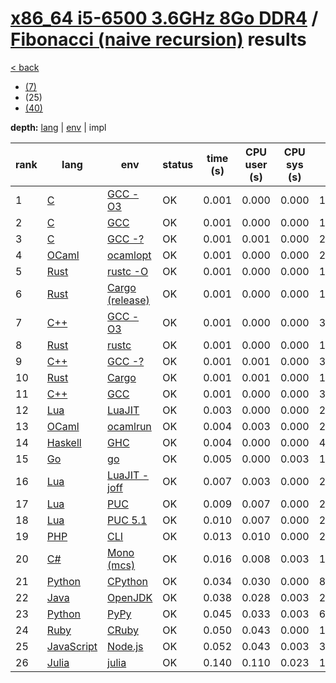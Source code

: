# [x86_64 i5-6500 3.6GHz 8Go DDR4]({{site.baseurl}}/hosts/x86-64_i5-6500) / [Fibonacci (naive recursion)]({{site.baseurl}}/works/fibonacci-nr) results

[< back]({{site.baseurl}}/results/x86-64_i5-6500)
* [(7)]({{site.baseurl}}/results/x86-64_i5-6500/fibonacci-nr/1-3)
* (25)
* [(40)]({{site.baseurl}}/results/x86-64_i5-6500/fibonacci-nr/3-3)

**depth:** [lang]({{site.baseurl}}/results/x86-64_i5-6500/fibonacci-nr/2-1) | [env]({{site.baseurl}}/results/x86-64_i5-6500/fibonacci-nr/2-2) | impl

rank | lang | env | status | time (s) | CPU user (s) | CPU sys (s) | mem (kB) | impl
--- | --- | --- | --- | --- | --- | --- | --- | ---
1 | [C]({{site.baseurl}}/langs/c) | [GCC -O3]({{site.baseurl}}/langs/c/envs/gcc-O3) | OK | 0.001 | 0.000 | 0.000 | 1864 | [0.c]({{site.github.repository_url}}/blob/master/langs/c/impls/fibonacci-nr/0.c)
2 | [C]({{site.baseurl}}/langs/c) | [GCC]({{site.baseurl}}/langs/c/envs/gcc) | OK | 0.001 | 0.000 | 0.000 | 1680 | [0.c]({{site.github.repository_url}}/blob/master/langs/c/impls/fibonacci-nr/0.c)
3 | [C]({{site.baseurl}}/langs/c) | [GCC -?]({{site.baseurl}}/langs/c/envs/gcc-any) | OK | 0.001 | 0.001 | 0.000 | 2100 | [0.c]({{site.github.repository_url}}/blob/master/langs/c/impls/fibonacci-nr/0.c)
4 | [OCaml]({{site.baseurl}}/langs/ocaml) | [ocamlopt]({{site.baseurl}}/langs/ocaml/envs/ocamlopt) | OK | 0.001 | 0.000 | 0.000 | 2556 | [ml0.ml]({{site.github.repository_url}}/blob/master/langs/ocaml/impls/fibonacci-nr/ml0.ml)
5 | [Rust]({{site.baseurl}}/langs/rust) | [rustc -O]({{site.baseurl}}/langs/rust/envs/rustc-O) | OK | 0.001 | 0.000 | 0.000 | 1836 | [0.rs]({{site.github.repository_url}}/blob/master/langs/rust/impls/fibonacci-nr/0.rs)
6 | [Rust]({{site.baseurl}}/langs/rust) | [Cargo (release)]({{site.baseurl}}/langs/rust/envs/cargo-release) | OK | 0.001 | 0.000 | 0.000 | 1964 | [0.rs]({{site.github.repository_url}}/blob/master/langs/rust/impls/fibonacci-nr/0.rs)
7 | [C++]({{site.baseurl}}/langs/cpp) | [GCC -O3]({{site.baseurl}}/langs/cpp/envs/gcc-O3) | OK | 0.001 | 0.000 | 0.000 | 3392 | [0.cpp]({{site.github.repository_url}}/blob/master/langs/cpp/impls/fibonacci-nr/0.cpp)
8 | [Rust]({{site.baseurl}}/langs/rust) | [rustc]({{site.baseurl}}/langs/rust/envs/rustc) | OK | 0.001 | 0.000 | 0.000 | 1968 | [0.rs]({{site.github.repository_url}}/blob/master/langs/rust/impls/fibonacci-nr/0.rs)
9 | [C++]({{site.baseurl}}/langs/cpp) | [GCC -?]({{site.baseurl}}/langs/cpp/envs/gcc-any) | OK | 0.001 | 0.001 | 0.000 | 3428 | [0.cpp]({{site.github.repository_url}}/blob/master/langs/cpp/impls/fibonacci-nr/0.cpp)
10 | [Rust]({{site.baseurl}}/langs/rust) | [Cargo]({{site.baseurl}}/langs/rust/envs/cargo) | OK | 0.001 | 0.001 | 0.000 | 1888 | [0.rs]({{site.github.repository_url}}/blob/master/langs/rust/impls/fibonacci-nr/0.rs)
11 | [C++]({{site.baseurl}}/langs/cpp) | [GCC]({{site.baseurl}}/langs/cpp/envs/gcc) | OK | 0.001 | 0.000 | 0.000 | 3368 | [0.cpp]({{site.github.repository_url}}/blob/master/langs/cpp/impls/fibonacci-nr/0.cpp)
12 | [Lua]({{site.baseurl}}/langs/lua) | [LuaJIT]({{site.baseurl}}/langs/lua/envs/luajit) | OK | 0.003 | 0.000 | 0.000 | 2560 | [0.lua]({{site.github.repository_url}}/blob/master/langs/lua/impls/fibonacci-nr/0.lua)
13 | [OCaml]({{site.baseurl}}/langs/ocaml) | [ocamlrun]({{site.baseurl}}/langs/ocaml/envs/ocamlrun) | OK | 0.004 | 0.003 | 0.000 | 2508 | [ml0.ml]({{site.github.repository_url}}/blob/master/langs/ocaml/impls/fibonacci-nr/ml0.ml)
14 | [Haskell]({{site.baseurl}}/langs/haskell) | [GHC]({{site.baseurl}}/langs/haskell/envs/ghc) | OK | 0.004 | 0.000 | 0.000 | 4676 | [0.hs]({{site.github.repository_url}}/blob/master/langs/haskell/impls/fibonacci-nr/0.hs)
15 | [Go]({{site.baseurl}}/langs/go) | [go]({{site.baseurl}}/langs/go/envs/go) | OK | 0.005 | 0.000 | 0.003 | 1792 | [0.go]({{site.github.repository_url}}/blob/master/langs/go/impls/fibonacci-nr/0.go)
16 | [Lua]({{site.baseurl}}/langs/lua) | [LuaJIT -joff]({{site.baseurl}}/langs/lua/envs/luajit-joff) | OK | 0.007 | 0.003 | 0.000 | 2544 | [0.lua]({{site.github.repository_url}}/blob/master/langs/lua/impls/fibonacci-nr/0.lua)
17 | [Lua]({{site.baseurl}}/langs/lua) | [PUC]({{site.baseurl}}/langs/lua/envs/lua) | OK | 0.009 | 0.007 | 0.000 | 2576 | [0.lua]({{site.github.repository_url}}/blob/master/langs/lua/impls/fibonacci-nr/0.lua)
18 | [Lua]({{site.baseurl}}/langs/lua) | [PUC 5.1]({{site.baseurl}}/langs/lua/envs/lua51) | OK | 0.010 | 0.007 | 0.000 | 2624 | [0.lua]({{site.github.repository_url}}/blob/master/langs/lua/impls/fibonacci-nr/0.lua)
19 | [PHP]({{site.baseurl}}/langs/php) | [CLI]({{site.baseurl}}/langs/php/envs/php) | OK | 0.013 | 0.010 | 0.000 | 21868 | [0.php]({{site.github.repository_url}}/blob/master/langs/php/impls/fibonacci-nr/0.php)
20 | [C#]({{site.baseurl}}/langs/csharp) | [Mono (mcs)]({{site.baseurl}}/langs/csharp/envs/mono) | OK | 0.016 | 0.008 | 0.003 | 18096 | [0.cs]({{site.github.repository_url}}/blob/master/langs/csharp/impls/fibonacci-nr/0.cs)
21 | [Python]({{site.baseurl}}/langs/python) | [CPython]({{site.baseurl}}/langs/python/envs/python) | OK | 0.034 | 0.030 | 0.000 | 8616 | [0.py]({{site.github.repository_url}}/blob/master/langs/python/impls/fibonacci-nr/0.py)
22 | [Java]({{site.baseurl}}/langs/java) | [OpenJDK]({{site.baseurl}}/langs/java/envs/openjdk) | OK | 0.038 | 0.028 | 0.003 | 23156 | [0.java]({{site.github.repository_url}}/blob/master/langs/java/impls/fibonacci-nr/0.java)
23 | [Python]({{site.baseurl}}/langs/python) | [PyPy]({{site.baseurl}}/langs/python/envs/pypy) | OK | 0.045 | 0.033 | 0.003 | 62316 | [0.py]({{site.github.repository_url}}/blob/master/langs/python/impls/fibonacci-nr/0.py)
24 | [Ruby]({{site.baseurl}}/langs/ruby) | [CRuby]({{site.baseurl}}/langs/ruby/envs/ruby) | OK | 0.050 | 0.043 | 0.000 | 13540 | [0.rb]({{site.github.repository_url}}/blob/master/langs/ruby/impls/fibonacci-nr/0.rb)
25 | [JavaScript]({{site.baseurl}}/langs/javascript) | [Node.js]({{site.baseurl}}/langs/javascript/envs/nodejs) | OK | 0.052 | 0.043 | 0.003 | 32828 | [0.js]({{site.github.repository_url}}/blob/master/langs/javascript/impls/fibonacci-nr/0.js)
26 | [Julia]({{site.baseurl}}/langs/julia) | [julia]({{site.baseurl}}/langs/julia/envs/julia) | OK | 0.140 | 0.110 | 0.023 | 150952 | [0.jl]({{site.github.repository_url}}/blob/master/langs/julia/impls/fibonacci-nr/0.jl)
